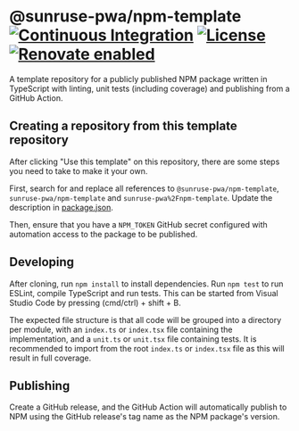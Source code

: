 # @sunruse-pwa/npm-template [![Continuous Integration](https://github.com/sunruse-pwa/npm-template/workflows/Continuous%20Integration/badge.svg)](https://github.com/sunruse-pwa/npm-template/actions) [![License](https://img.shields.io/github/license/sunruse-pwa/npm-template.svg)](https://github.com/sunruse-pwa/npm-template/blob/master/license) [![Renovate enabled](https://img.shields.io/badge/renovate-enabled-brightgreen.svg)](https://renovatebot.com/)

A template repository for a publicly published NPM package written in TypeScript with linting, unit tests (including coverage) and publishing from a GitHub Action.

## Creating a repository from this template repository

After clicking "Use this template" on this repository, there are some steps you need to take to make it your own.

First, search for and replace all references to `@sunruse-pwa/npm-template`, `sunruse-pwa/npm-template` and `sunruse-pwa%2Fnpm-template`.  Update the description in [package.json](./package.json).

Then, ensure that you have a `NPM_TOKEN` GitHub secret configured with automation access to the package to be published.

## Developing

After cloning, run `npm install` to install dependencies.  Run `npm test` to run ESLint, compile TypeScript and run tests.  This can be started from Visual Studio Code by pressing (cmd/ctrl) + shift + B.

The expected file structure is that all code will be grouped into a directory per module, with an `index.ts` or `index.tsx` file containing the implementation, and a `unit.ts` or `unit.tsx` file containing tests.  It is recommended to import from the root `index.ts` or `index.tsx` file as this will result in full coverage.

## Publishing

Create a GitHub release, and the GitHub Action will automatically publish to NPM using the GitHub release's tag name as the NPM package's version.
